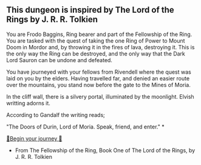 This dungeon is inspired by The Lord of the Rings by J. R. R. Tolkien
---------------------------------------------------------------------

You are Frodo Baggins, Ring bearer and part of the Fellowship of the Ring.  You are tasked with the quest of taking the one Ring of Power to Mount Doom in Mordor and, by throwing it in the fires of lava, destroying it.  This is the only way the Ring can be destroyed, and the only way that the Dark Lord Sauron can be undone and defeated.

You have journeyed with your fellows from Rivendell where the quest was laid on you by the elders.  Having travelled far, and denied an easier route over the mountains, you stand now before the gate to the Mines of Moria.

In the cliff wall, there is a silvery portal, illuminated by the moonlight.  Elvish writting adorns it.

According to Gandalf the writing reads;

"The Doors of Durin, Lord of Moria.  Speak, friend, and enter."  *

[👨Begin your journey 👩](0/0.md)


* From The Fellowship of the Ring, Book One of The Lord of the Rings, by J. R. R. Tolkien
